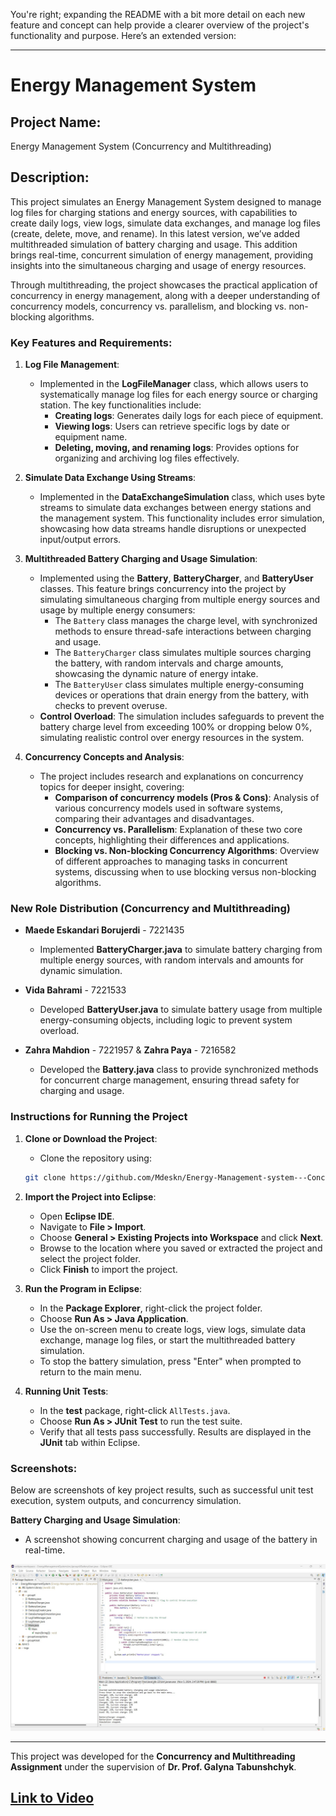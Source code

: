 You're right; expanding the README with a bit more detail on each new feature and concept can help provide a clearer overview of the project's functionality and purpose. Here’s an extended version:

---

# Energy Management System

## Project Name:
Energy Management System (Concurrency and Multithreading)

## Description:
This project simulates an Energy Management System designed to manage log files for charging stations and energy sources, with capabilities to create daily logs, view logs, simulate data exchanges, and manage log files (create, delete, move, and rename). In this latest version, we’ve added multithreaded simulation of battery charging and usage. This addition brings real-time, concurrent simulation of energy management, providing insights into the simultaneous charging and usage of energy resources.

Through multithreading, the project showcases the practical application of concurrency in energy management, along with a deeper understanding of concurrency models, concurrency vs. parallelism, and blocking vs. non-blocking algorithms.

### Key Features and Requirements:
1. **Log File Management**:
   - Implemented in the **LogFileManager** class, which allows users to systematically manage log files for each energy source or charging station. The key functionalities include:
     - **Creating logs**: Generates daily logs for each piece of equipment.
     - **Viewing logs**: Users can retrieve specific logs by date or equipment name.
     - **Deleting, moving, and renaming logs**: Provides options for organizing and archiving log files effectively.

2. **Simulate Data Exchange Using Streams**:
   - Implemented in the **DataExchangeSimulation** class, which uses byte streams to simulate data exchanges between energy stations and the management system. This functionality includes error simulation, showcasing how data streams handle disruptions or unexpected input/output errors.

3. **Multithreaded Battery Charging and Usage Simulation**:
   - Implemented using the **Battery**, **BatteryCharger**, and **BatteryUser** classes. This feature brings concurrency into the project by simulating simultaneous charging from multiple energy sources and usage by multiple energy consumers:
     - The `Battery` class manages the charge level, with synchronized methods to ensure thread-safe interactions between charging and usage.
     - The `BatteryCharger` class simulates multiple sources charging the battery, with random intervals and charge amounts, showcasing the dynamic nature of energy intake.
     - The `BatteryUser` class simulates multiple energy-consuming devices or operations that drain energy from the battery, with checks to prevent overuse.
   - **Control Overload**: The simulation includes safeguards to prevent the battery charge level from exceeding 100% or dropping below 0%, simulating realistic control over energy resources in the system.

4. **Concurrency Concepts and Analysis**:
   - The project includes research and explanations on concurrency topics for deeper insight, covering:
     - **Comparison of concurrency models (Pros & Cons)**: Analysis of various concurrency models used in software systems, comparing their advantages and disadvantages.
     - **Concurrency vs. Parallelism**: Explanation of these two core concepts, highlighting their differences and applications.
     - **Blocking vs. Non-blocking Concurrency Algorithms**: Overview of different approaches to managing tasks in concurrent systems, discussing when to use blocking versus non-blocking algorithms.

### New Role Distribution (Concurrency and Multithreading)

- **Maede Eskandari Borujerdi** - 7221435
  - Implemented **BatteryCharger.java** to simulate battery charging from multiple energy sources, with random intervals and amounts for dynamic simulation.
  
- **Vida Bahrami** - 7221533
  - Developed **BatteryUser.java** to simulate battery usage from multiple energy-consuming objects, including logic to prevent system overload.

- **Zahra Mahdion** - 7221957 & **Zahra Paya** - 7216582
  - Developed the **Battery.java** class to provide synchronized methods for concurrent charge management, ensuring thread safety for charging and usage.

### Instructions for Running the Project

1. **Clone or Download the Project**:
   - Clone the repository using:
   
   ```bash
   git clone https://github.com/Mdeskn/Energy-Management-system---Concurrency.git
   ```

2. **Import the Project into Eclipse**:
   - Open **Eclipse IDE**.
   - Navigate to **File > Import**.
   - Choose **General > Existing Projects into Workspace** and click **Next**.
   - Browse to the location where you saved or extracted the project and select the project folder.
   - Click **Finish** to import the project.

3. **Run the Program in Eclipse**:
   - In the **Package Explorer**, right-click the project folder.
   - Choose **Run As > Java Application**.
   - Use the on-screen menu to create logs, view logs, simulate data exchange, manage log files, or start the multithreaded battery simulation.
   - To stop the battery simulation, press "Enter" when prompted to return to the main menu.

4. **Running Unit Tests**:
   - In the **test** package, right-click `AllTests.java`.
   - Choose **Run As > JUnit Test** to run the test suite.
   - Verify that all tests pass successfully. Results are displayed in the **JUnit** tab within Eclipse.

### Screenshots:
Below are screenshots of key project results, such as successful unit test execution, system outputs, and concurrency simulation.

**Battery Charging and Usage Simulation**:
   - A screenshot showing concurrent charging and usage of the battery in real-time.

   ![Battery Simulation](https://github.com/Mdeskn/Energy-Management-system---Concurrency/blob/41658e530fe10c12eca383f218695ff980cd61f8/imgs/Screenshot%202024-11-05%20144830.jpg)

---

This project was developed for the **Concurrency and Multithreading Assignment** under the supervision of **Dr. Prof. Galyna Tabunshchyk**.

## [Link to Video]([https://fhdoprod-my.sharepoint.com/:v:/g/personal/maede_eskandariborujerdi001_stud_fh-dortmund_de/ETYJqdaYkoFDsCINwNEW8WoBGn53bEl_eJs_sm5yRbmQ4A?nav=eyJyZWZlcnJhbEluZm8iOnsicmVmZXJyYWxBcHAiOiJTdHJlYW1XZWJBcHAiLCJyZWZlcnJhbFZpZXciOiJTaGFyZURpYWxvZy1MaW5rIiwicmVmZXJyYWxBcHBQbGF0Zm9ybSI6IldlYiIsInJlZmVycmFsTW9kZSI6InZpZXcifX0%3D&e=fguJfz])
